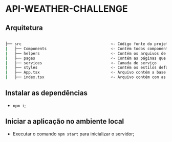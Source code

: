 # API-WEATHER-CHALLENGE

## Arquitetura

```bash

├── src                                       <- Código fonte do projeto
|   ├── Components                            <- Contém todos componentes
|   ├── helpers                               <- Contém os arquivos de ajuda que podem ser utilizados na aplicação
|   ├── pages                                 <- Contém as páginas que existem no sistema
|   ├── services                              <- Camada de serviço
|   ├── styles                                <- Contém os estilos default do sistema
|   ├── App.tsx                               <- Arquivo contém a base da aplicação.
|   ├── index.tsx                             <- Arquivo contém com as configurações para renderizar a aplicação

```

## Instalar as dependências

- ```npm i```;


## Iniciar a aplicação no ambiente local

- Executar o comando ```npm start``` para inicializar o servidor;
